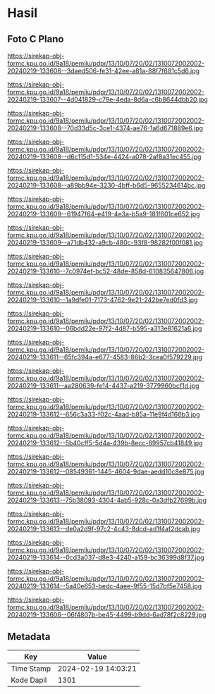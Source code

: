 # Hasil

## Foto C Plano

https://sirekap-obj-formc.kpu.go.id/9a18/pemilu/pdpr/13/10/07/20/02/1310072002002-20240219-133606--3daed506-fe31-42ee-a81a-88f7f681c5d6.jpg

https://sirekap-obj-formc.kpu.go.id/9a18/pemilu/pdpr/13/10/07/20/02/1310072002002-20240219-133607--4d041829-c79e-4eda-8d6a-c6b8644dbb20.jpg

https://sirekap-obj-formc.kpu.go.id/9a18/pemilu/pdpr/13/10/07/20/02/1310072002002-20240219-133608--70d33d5c-3ce1-4374-ae76-1a6d671889e6.jpg

https://sirekap-obj-formc.kpu.go.id/9a18/pemilu/pdpr/13/10/07/20/02/1310072002002-20240219-133608--d6c115d1-534e-4424-a078-2af8a31ec455.jpg

https://sirekap-obj-formc.kpu.go.id/9a18/pemilu/pdpr/13/10/07/20/02/1310072002002-20240219-133608--a89bb94e-3230-4bff-b6d5-9655234614bc.jpg

https://sirekap-obj-formc.kpu.go.id/9a18/pemilu/pdpr/13/10/07/20/02/1310072002002-20240219-133609--61947f64-e419-4e3a-b5a9-181f601ce652.jpg

https://sirekap-obj-formc.kpu.go.id/9a18/pemilu/pdpr/13/10/07/20/02/1310072002002-20240219-133609--a71db432-a9cb-480c-93f8-98282f00f081.jpg

https://sirekap-obj-formc.kpu.go.id/9a18/pemilu/pdpr/13/10/07/20/02/1310072002002-20240219-133610--7c0974ef-bc52-48de-858d-610835647806.jpg

https://sirekap-obj-formc.kpu.go.id/9a18/pemilu/pdpr/13/10/07/20/02/1310072002002-20240219-133610--1a9dfe01-7173-4762-9e21-242be7ed0fd3.jpg

https://sirekap-obj-formc.kpu.go.id/9a18/pemilu/pdpr/13/10/07/20/02/1310072002002-20240219-133610--06bdd22e-97f2-4d87-b595-a313e81621a6.jpg

https://sirekap-obj-formc.kpu.go.id/9a18/pemilu/pdpr/13/10/07/20/02/1310072002002-20240219-133611--65fc394a-e677-4583-86b2-3cea0f579229.jpg

https://sirekap-obj-formc.kpu.go.id/9a18/pemilu/pdpr/13/10/07/20/02/1310072002002-20240219-133611--aa280639-fe14-4437-a219-3779960bcf1d.jpg

https://sirekap-obj-formc.kpu.go.id/9a18/pemilu/pdpr/13/10/07/20/02/1310072002002-20240219-133612--656c3a33-f02c-4aad-b85a-11e9f4d166b3.jpg

https://sirekap-obj-formc.kpu.go.id/9a18/pemilu/pdpr/13/10/07/20/02/1310072002002-20240219-133612--5b40cff5-5d4a-439b-8ecc-89957cb41849.jpg

https://sirekap-obj-formc.kpu.go.id/9a18/pemilu/pdpr/13/10/07/20/02/1310072002002-20240219-133612--08549361-1445-4604-9dae-aedd10c8e875.jpg

https://sirekap-obj-formc.kpu.go.id/9a18/pemilu/pdpr/13/10/07/20/02/1310072002002-20240219-133613--75b38093-4304-4ab5-928c-0a3dfb27699b.jpg

https://sirekap-obj-formc.kpu.go.id/9a18/pemilu/pdpr/13/10/07/20/02/1310072002002-20240219-133613--de0a2d9f-97c2-4c43-8dcd-ad1f4af2dcab.jpg

https://sirekap-obj-formc.kpu.go.id/9a18/pemilu/pdpr/13/10/07/20/02/1310072002002-20240219-133614--0cd3a037-d8e3-4240-a159-bc36399d8f37.jpg

https://sirekap-obj-formc.kpu.go.id/9a18/pemilu/pdpr/13/10/07/20/02/1310072002002-20240219-133614--5a40e653-bedc-4aee-9f55-15d7bf5e7458.jpg

https://sirekap-obj-formc.kpu.go.id/9a18/pemilu/pdpr/13/10/07/20/02/1310072002002-20240219-133606--06f4807b-be45-4499-b9dd-6ad78f2c8229.jpg


## Metadata

| Key        | Value               |
| ---------- | ------------------- |
| Time Stamp | 2024-02-19 14:03:21 |
| Kode Dapil | 1301                |



